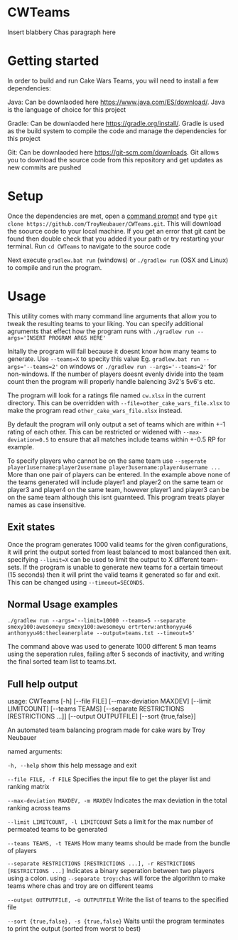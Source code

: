 # CWTeams
Insert blabbery Chas paragraph here

# Getting started
In order to build and run Cake Wars Teams, you will need to install a few dependencies:

Java: Can be downlaoded here https://www.java.com/ES/download/. Java is the language of choice for this project 

Gradle: Can be downlaoded here https://gradle.org/install/. Gradle is used as the build system to compile the code and manage the dependencies for this project

Git: Can be downlaoded here https://git-scm.com/downloads. Git allows you to download the source code from this repository and get updates as new commits are pushed

# Setup
Once the dependencies are met, open a [command prompt](https://tutorial.djangogirls.org/en/intro_to_command_line) and type `git clone https://github.com/TroyNeubauer/CWTeams.git`. This will download the soource code to your local machine. If you get an error that git cant be found then double check that you added it your path or try restarting your terminal.
Run `cd CWTeams` to navigate to the source code

Next execute `gradlew.bat run` (windows) or `./gradlew run` (OSX and Linux) to compile and run the program. 


# Usage
This utility comes with many command line arguments that allow you to tweak the resulting teams to your liking.
You can specify additional agruments that effect how the program runs with `./gradlew run --args='INSERT PROGRAM ARGS HERE'`

Initally the program will fail because it doesnt know how many teams to generate. Use `--teams=X` to specity this value Eg. `gradlew.bat run --args='--teams=2'` on windows or `./gradlew run --args='--teams=2'` for non-windows. If the number of players doesnt evenly divide into the team count then the program will properly handle balencing 3v2's 5v6's etc.

The program will look for a ratings file named `cw.xlsx` in the current directory. This can be overridden with `--file=other_cake_wars_file.xlsx` to make the program read `other_cake_wars_file.xlsx` instead.

By default the program will only output a set of teams which are within +-1 rating of each other. This can be restricted or widened with `--max-deviation=0.5` to ensure that all matches include teams within +-0.5 RP for example.

To specify players who cannot be on the same team use `--seperate player1username:player2username player3username:player4username ...` More than one pair of players can be entered. In the example above none of the teams generated will include player1 and player2 on the same team or player3 and player4 on the same team, however player1 and player3 can be on the same team although this isnt guarnteed. This program treats player names as case insensitive.

## Exit states
Once the program generates 1000 valid teams for the given configurations, it will print the output sorted from least balanced to most balanced then exit. specifying `--limit=X` can be used to limit the output to X different team-sets. If the program is unable to generate new teams for a certain timeout (15 seconds) then it will print the valid teams it generated so far and exit. This can be changed using `--timeout=SECONDS`.


## Normal Usage examples

`./gradlew run --args='--limit=10000 --teams=5 --separate smexy100:awesomeyu smexy100:awesomeyu ertrterw:anthonyyu46 anthonyyu46:thecleanerplate --output=teams.txt --timeout=5'`

The command above was used to generate 1000 different 5 man teams using the seperation rules, failing after 5 seconds of inactivity, and writing the final sorted team list to teams.txt.


## Full help output
usage: CWTeams [-h] [--file FILE] [--max-deviation MAXDEV] [--limit LIMITCOUNT] [--teams TEAMS] [--separate RESTRICTIONS [RESTRICTIONS ...]] [--output OUTPUTFILE] [--sort {true,false}]

An automated team balancing program made for cake wars by Troy Neubauer

named arguments:

  `-h, --help`             show this help message and exit

  `--file FILE, -f FILE`   Specifies the input file to get the player list and ranking matrix

  `--max-deviation MAXDEV, -m MAXDEV`
Indicates the max deviation in the total ranking across teams

  `--limit LIMITCOUNT, -l LIMITCOUNT`
Sets a limit for the max number of permeated teams to be generated

  `--teams TEAMS, -t TEAMS`
How many teams should be made from the bundle of players

  `--separate RESTRICTIONS [RESTRICTIONS ...], -r RESTRICTIONS [RESTRICTIONS ...]`
Indicates a binary seperation between two players using a colon. using `--separate troy:chas` will force the algorithm to make teams where chas and troy are on different teams

  `--output OUTPUTFILE, -o OUTPUTFILE`
Write the list of teams to the specified file

  `--sort {true,false}, -s {true,false}`
Waits until the program terminates to print the output (sorted from worst to best)

